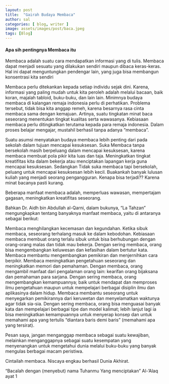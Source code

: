 ```yaml
---
layout: post
title:  "Gairah Budaya Membaca"
author: sal
categories: [ blog, writer ]
image: assets/images/post/baca.jpeg
tags: [Blog]
---
```


#### Apa sih pentingnya Membaca itu  


Membaca adalah suatu cara mendapatkan informasi yang di tulis. Membaca dapat menjadi sesuatu yang dilakukan sendiri maupun dibaca keras-keras. Hal ini dapat menguntungkan pendengar lain, yang juga bisa membangun konsentrasi kita sendiri

Membaca perlu ditekankan kepada setiap individu sejak dini. Karena, informasi yang paling mudah untuk kita peroleh adalah melalui bacaan, baik koran, majalah tabloid, buku-buku, dan lain lain. Minimnya budaya membaca di kalangan remaja indonesia perlu di perhatikan. Problema tersebut, tidak bisa kita anggap remeh, karena besarnya rasa cinta membaca sama dengan kemajuan. Artinya, suatu tingkatan minat baca seseorang menentukan tingkat kualitas serta wawasanya. Kebiasaan membaca perlu ditingkatkan terutama kepada para remaja indonesia. Dalam proses belajar mengajar, mustahil berhasil tanpa adanya “membaca”.

Suatu asumsi menyatakan budaya membaca lebih penting dari pada sekolah dalam tujuan mencapai kesuksesan. Suka Membaca tanpa bersekolah masih berpeluang dalam mencapai kesuksesan, karena membaca membuat pola pikir kita luas dan taja. Meningkatkan tingkat kreatifitas kita dalam bekerja atau menciptakan lapangan kerja guna mencapai kesuksesan. Sedangkan Tidak suka membaca tapi bersekolah, peluang untuk mencapai kesuksesan lebih kecil. Buakankah banyak lulusan kuliah yang menjadi seorang pengangguran. Kenapa bisa terjadi?? Karena minat bacanya pasti kurang.

Beberapa manfaat membaca adalah, memperluas wawasan, mempertajam gagasan, meningkatkan kreatifitas seseorang.

Bahkan Dr. Aidh bin Abdullah al-Qarni, dalam bukunya, “La Tahzan” mengungkapkan tentang banyaknya manfaat membaca, yaitu di antaranya sebagai berikut:

Membaca menghilangkan kecemasan dan kegundahan.
Ketika sibuk membaca, seseorang terhalang masuk ke dalam kebodohan.
Kebiasaan membaca membuat orang terlalu sibuk untuk bisa berhubungan dengan orang-orang malas dan tidak mau bekerja.
Dengan sering membaca, orang bisa mengembangkan keluwesan dan kefasihan dalam bertutur kata.
Membaca membantu mengembangkan pemikiran dan menjernihkan cara berpikir.
Membaca meningkatkan pengetahuan seseorang dan meningkatkan memori dan pemahaman.
Dengan membaca, orang mengambil manfaat dari pengalaman orang lain: kearifan orang bijaksana dan pemahaman para sarjana.
Dengan sering membaca, orang mengembangkan kemampuannya; baik untuk mendapat dan memproses ilmu pengetahuan maupun untuk mempelajari berbagai disiplin ilmu dan aplikasinya dalam hidup.
Membaca membantu seseorang untuk menyegarkan pemikirannya dari keruwetan dan menyelamatkan waktunya agar tidak sia-sia.
Dengan sering membaca, orang bisa menguasai banyak kata dan mempelajari berbagai tipe dan model kalimat; lebih lanjut lagi ia bisa meningkatkan kemampuannya untuk menyerap konsep dan untuk memahami apa yang tertulis “diantara baris demi baris” (memahami apa yang tersirat).

Pesan saya, jangan menganggap membaca sebagai suatu kewajiban, melainkan menganggapnya sebagai suatu kesempatan yang menyenangkan untuk mengetahui dunia melalui buku-buku yang banyak mengulas berbagai macam peristiwa.

Cintailah membaca. Niscaya engkau berhasil Dunia Akhirat.

“Bacalah dengan (menyebut) nama Tuhanmu Yang menciptakan” Al-’Alaq ayat 1

